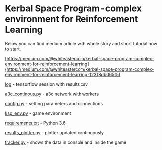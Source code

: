 # Kerbal Space Program - complex environment for Reinforcement Learning

Below you can find medium article with whole story and short tutorial how to start.

[https://medium.com/@whiteastercom/kerbal-space-program-complex-environment-for-reinforcement-learning](https://medium.com/@whiteastercom/kerbal-space-program-complex-environment-for-reinforcement-learning-12318db065f5)

[log](https://github.com/under-control/flytosky/tree/master/log) - tensorflow session with results csv

[a3c_continous.py](https://github.com/under-control/flytosky/blob/master/a3c_continous.py) - a3c network with workers

[config.py](https://github.com/under-control/flytosky/blob/master/config.py) - setting parameters and connections

[ksp_env.py](https://github.com/under-control/flytosky/blob/master/ksp_env.py) - game environment

[requirements.txt](https://github.com/under-control/flytosky/blob/master/requirements.txt) - Python 3.6

[results_plotter.py](https://github.com/under-control/flytosky/blob/master/results_plotter.py) - plotter updated continuously

[tracker.py](https://github.com/under-control/flytosky/blob/master/tracker.py) - shows the data in console and inside the game
